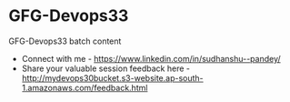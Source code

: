 # GFG-Devops33
GFG-Devops33 batch content

- Connect with me - https://www.linkedin.com/in/sudhanshu--pandey/
- Share your valuable session feedback here - http://mydevops30bucket.s3-website.ap-south-1.amazonaws.com/feedback.html